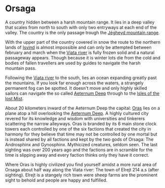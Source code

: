 # Orsaga

A country hidden between a harsh mountain range. It lies in a deep valley that scales from north to south with only two entryways at each end of the valley. The country is the only passage trough the [Jégheyd mountain range](Jégheyd.MD).

With the upper part of the country covered in snow the route to the northern lands of [Isvind](Isvind.MD) is almost impossible and can only be attempted between february and march when the [Viata river](./ViataRiver.MD) is fully frozen solid and a natural passageway appears. Though because it is winter lots die from the cold and bodies of fallen travellers are used by guides to navigate the harsh mountain pass.

Following the [Viata river](./ViataRiver.MD) to the south, lies an ocean expanding greatly past the mountains. If you look far enough across the waters, a strangely permanent fog can be spotted. It doesn't move and only highly skilled sailors can navigate the so called [Aeternum Deep](./Oceans/Aeternum.MD) through to the [Isles of the lost Mist](./IlsesOfTheLostMist.MD).

About 20 kilometers inward of the Aeternum Deep the capital: [Oras](./Cities/Oras.MD) lies on a plane atop a hill overlooking the [Aeternum Deep](./Oceans/Aeternum.MD). A highly cultured city revered for its knowledge and wisdom with universities and tinkerers scattering the narrow alleyways. Oras is branded by its 6 main stone clock towers each controlled by one of the six factions that created the city in harmony for they believe that time may not be controlled by one mortal but is instead shared by all factions and kept by the two gods of Orsaga: The Androsphinx and Gynosphinx. Mythicized creatures, seldom seen. The last sighting was over 200 years ago and the factions are in scramble for the time is slipping away and every faction thinks only they have it correct.

Where Oras is highly civilized you find yourself amidst a more rural area of Orsaga about half way along the Viata river: The town of Elrejt 214 a.s (after sighting). Elrejt is a stangely rich town were sheep farms are the prominent sight to behold and people are happy and fulfilled.
